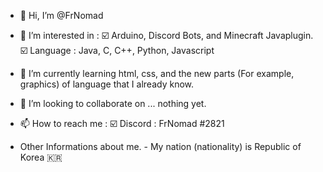 - 👋 Hi, I’m @FrNomad
- 👀 I’m interested in :
        ☑️ Arduino, Discord Bots, and Minecraft Javaplugin.
        ☑️ Language : Java, C, C++, Python, Javascript
- 🌱 I’m currently learning html, css, and the new parts (For example, graphics) of language that I already know.
- 💞️ I’m looking to collaborate on ... nothing yet.
- 📫 How to reach me : 
        ☑️ Discord : FrNomad #2821

- Other Informations about me.
        - My nation (nationality) is Republic of Korea 🇰🇷
<!---
FrNomad/FrNomad is a ✨ special ✨ repository because its `README.md` (this file) appears on your GitHub profile.
You can click the Preview link to take a look at your changes.
--->
